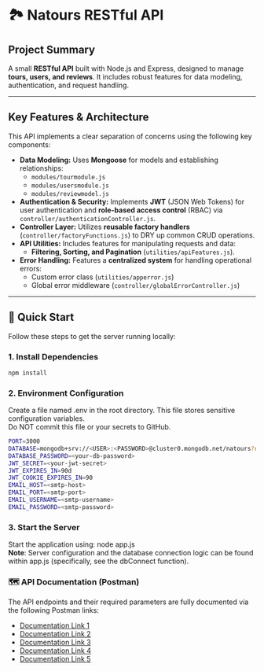 # 🏞️ Natours RESTful API

## Project Summary

A small **RESTful API** built with Node.js and Express, designed to manage **tours, users, and reviews**. It includes robust features for data modeling, authentication, and request handling.

---

## Key Features & Architecture

This API implements a clear separation of concerns using the following key components:

* **Data Modeling:** Uses **Mongoose** for models and establishing relationships:
    * `modules/tourmodule.js`
    * `modules/usersmodule.js`
    * `modules/reviewmodel.js`
* **Authentication & Security:** Implements **JWT** (JSON Web Tokens) for user authentication and **role-based access control** (RBAC) via `controller/authenticationController.js`.
* **Controller Layer:** Utilizes **reusable factory handlers** (`controller/factoryFunctions.js`) to DRY up common CRUD operations.
* **API Utilities:** Includes features for manipulating requests and data:
    * **Filtering, Sorting, and Pagination** (`utilities/apiFeatures.js`).
* **Error Handling:** Features a **centralized system** for handling operational errors:
    * Custom error class (`utilities/apperror.js`)
    * Global error middleware (`controller/globalErrorController.js`)

---

## 🚀 Quick Start

Follow these steps to get the server running locally:

### 1. Install Dependencies

```bash
npm install  
```

### 2. Environment Configuration
Create a file named .env in the root directory. This file stores sensitive configuration variables.  
Do NOT commit this file or your secrets to GitHub.  
```bash
PORT=3000
DATABASE=mongodb+srv://<USER>:<PASSWORD>@cluster0.mongodb.net/natours?retryWrites=true&w=majority
DATABASE_PASSWORD=<your-db-password>
JWT_SECRET=<your-jwt-secret>
JWT_EXPIRES_IN=90d
JWT_COOKIE_EXPIRES_IN=90
EMAIL_HOST=<smtp-host>
EMAIL_PORT=<smtp-port>
EMAIL_USERNAME=<smtp-username>
EMAIL_PASSWORD=<smtp-password>
```
### 3. Start the Server
Start the application using: 
node app.js  
**Note**: Server configuration and the database connection logic can be found within 
app.js (specifically, see the dbConnect function).
### 🗺️ API Documentation (Postman)
The API endpoints and their required parameters are fully documented via the following Postman links: 
* [Documentation Link 1](https://documenter.getpostman.com/view/43137819/2sB3WmUPC7)
* [Documentation Link 2](https://documenter.getpostman.com/view/43137819/2sB3WmUPC9)
* [Documentation Link 3](https://documenter.getpostman.com/view/43137819/2sB3WmUPCA)
* [Documentation Link 4](https://documenter.getpostman.com/view/43137819/2sB3WmUPCB)
* [Documentation Link 5](https://documenter.getpostman.com/view/43137819/2sB3WmUNjc)
  ###







